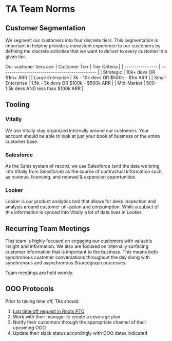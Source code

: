 # TA Team Norms

## Customer Segmentation

We segment our customers into four discrete tiers. This segmentation is important in helping provide a consistent experience to our customers by defining the discrete activities that we want to deliver to every customer in a given tier.

Our customer tiers are:
| Customer Tier | Tier Criteria |
| ---------------- | ---------------------------------------------- |
| Strategic | 10k+ devs OR $1m+ ARR |
| Large Enterprise | 3k - 10k devs OR $500k - $1m ARR |
| Small Enterprise | 1.5k - 3k devs OR $100k - $500k ARR |
| Mid-Market | 500 - 1.5k devs AND less than $100k ARR |

## Tooling

### Vitally

We use Vitally stay organized internally around our customers. Your account should be able to look at just your book of business or the entire customer base.

### Salesforce

As the Sales system of record, we use Salesforce (and the data we bring into Vitally from Salesforce) as the source of contractual information such as revenue, licensing, and renewal & expansion opportunities.

### Looker

Looker is our product analytics tool that allows for deep inspection and analysis around customer utilization and consumption. While a subset of this information is synced into Vitally a lot of data lives in Looker.

## Recurring Team Meetings

This team is highly focused on engaging our customers with valuable insight and information. We also are focused on internally surfacing customer information that is important to the business. This means both synchronous customer conversations throughout the day along with synchronous and asynchronous Sourcegraph processes.

Team meetings are held weekly.

## OOO Protocols

Prior to taking time off, TAs should:

1. [Log time off request in Roots PTO](../../../../benefits-pay-perks/benefits-perks/time-off/index.md)
1. Work with their manager to create a coverage plan
1. Notify their customers through the appropriate channel of their upcoming OOO
1. Update their slack status accordingly with OOO dates indicated

